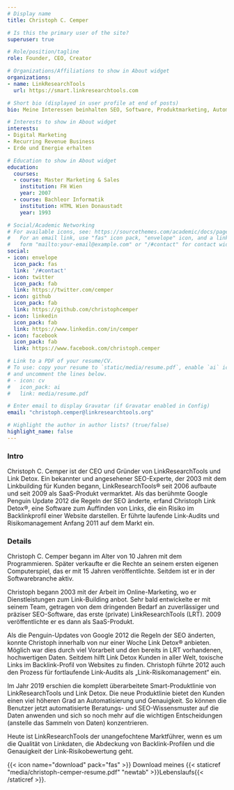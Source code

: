 ```yaml
---
# Display name
title: Christoph C. Cemper

# Is this the primary user of the site?
superuser: true

# Role/position/tagline
role: Founder, CEO, Creator

# Organizations/Affiliations to show in About widget
organizations:
- name: LinkResearchTools
  url: https://smart.linkresearchtools.com

# Short bio (displayed in user profile at end of posts)
bio: Meine Interessen beinhalten SEO, Software, Produktmarketing, Automatisierung und viel Geek-Zeugs.

# Interests to show in About widget
interests:
- Digital Marketing
- Recurring Revenue Business
- Erde und Energie erhalten

# Education to show in About widget
education:
  courses:
  - course: Master Marketing & Sales
    institution: FH Wien
    year: 2007
  - course: Bachleor Informatik
    institution: HTML Wien Donaustadt
    year: 1993

# Social/Academic Networking
# For available icons, see: https://sourcethemes.com/academic/docs/page-builder/#icons
#   For an email link, use "fas" icon pack, "envelope" icon, and a link in the
#   form "mailto:your-email@example.com" or "/#contact" for contact widget.
social:
- icon: envelope
  icon_pack: fas
  link: '/#contact'
- icon: twitter
  icon_pack: fab
  link: https://twitter.com/cemper
- icon: github
  icon_pack: fab
  link: https://github.com/christophcemper
- icon: linkedin
  icon_pack: fab
  link: https://www.linkedin.com/in/cemper
- icon: facebook
  icon_pack: fab
  link: https://www.facebook.com/christoph.cemper

# Link to a PDF of your resume/CV.
# To use: copy your resume to `static/media/resume.pdf`, enable `ai` icons in `params.toml`,
# and uncomment the lines below.
# - icon: cv
#   icon_pack: ai
#   link: media/resume.pdf

# Enter email to display Gravatar (if Gravatar enabled in Config)
email: "christoph.cemper@linkresearchtools.org"

# Highlight the author in author lists? (true/false)
highlight_name: false
---
```



### Intro

Christoph C. Cemper ist der CEO und Gründer von LinkResearchTools und Link Detox. Ein bekannter und angesehener SEO-Experte, der 2003 mit dem Linkbuilding für Kunden begann, LinkResearchTools® seit 2006 aufbaute und seit 2009 als SaaS-Produkt vermarktet. Als das berühmte Google Penguin Update 2012 die Regeln der SEO änderte, erfand Christoph Link Detox®, eine Software zum Auffinden von Links, die ein Risiko im Backlinkprofil einer Website darstellen. Er führte laufende Link-Audits und Risikomanagement Anfang 2011 auf dem Markt ein.

### Details

Christoph C. Cemper begann im Alter von 10 Jahren mit dem Programmieren. Später verkaufte er die Rechte an seinem ersten eigenen Computerspiel, das er mit 15 Jahren veröffentlichte. Seitdem ist er in der Softwarebranche aktiv.

Christoph begann 2003 mit der Arbeit im Online-Marketing, wo er Dienstleistungen zum Link-Building anbot. Sehr bald entwickelte er mit seinem Team, getragen von dem dringenden Bedarf an zuverlässiger und präziser SEO-Software, das erste (private) LinkResearchTools (LRT). 2009 veröffentlichte er es dann als SaaS-Produkt.

Als die Penguin-Updates von Google 2012 die Regeln der SEO änderten, konnte Christoph innerhalb von nur einer Woche Link Detox® anbieten. Möglich war dies durch viel Vorarbeit und den bereits in LRT vorhandenen, hochwertigen Daten. Seitdem hilft Link Detox Kunden in aller Welt, toxische Links im Backlink-Profil von Websites zu finden. Christoph führte 2012 auch den Prozess für fortlaufende Link-Audits als „Link-Risikomanagement“ ein.

Im Jahr 2019 erschien die komplett überarbeitete Smart-Produktlinie von LinkResearchTools und Link Detox. Die neue Produktlinie bietet den Kunden einen viel höheren Grad an Automatisierung und Genauigkeit. So können die Benutzer jetzt automatisierte Beratungs- und SEO-Wissensmuster auf die Daten anwenden und sich so noch mehr auf die wichtigen Entscheidungen (anstelle das Sammeln von Daten) konzentrieren.

Heute ist LinkResearchTools der unangefochtene Marktführer, wenn es um die Qualität von Linkdaten, die Abdeckung von Backlink-Profilen und die Genauigkeit der Link-Risikobewertung geht.


{{< icon name="download" pack="fas" >}} Download meines {{< staticref "media/christoph-cemper-resume.pdf" "newtab" >}}Lebenslaufs{{< /staticref >}}.
